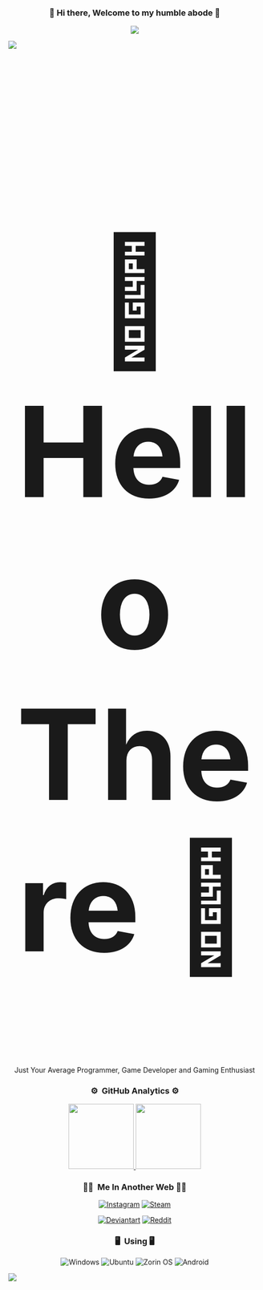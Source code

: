 ### <p align="center">👋 Hi there, Welcome to my humble abode 👋</p>

<p align="center"><img src="https://discord.c99.nl/widget/theme-3/375567587209248778.png"/></p>
<img src="https://user-images.githubusercontent.com/73097560/115834477-dbab4500-a447-11eb-908a-139a6edaec5c.gif">
<h1 align="center" style="font-size:250px">👋 Hello There 👋</h1>
<p align="center">Just Your Average Programmer, Game Developer and Gaming Enthusiast</p>

### <p align="center"> ⚙️ &nbsp;GitHub Analytics ⚙️

<p align="center" class="d-flex justify-content-center align-items-center">
  <a href="https://github.com/scoolharis">
  <img height="130em" src="https://github-readme-stats-eight-theta.vercel.app/api?username=scoolharis&show_icons=true&theme=gruvbox&include_all_commits=true&count_private=true"/>
  <img height="130em" src="https://github-readme-stats-eight-theta.vercel.app/api/top-langs/?username=scoolharis&layout=compact&langs_count=8&theme=gruvbox"/>
  </a>
</p>

### <p align="center"> 🤝🏻 &nbsp;Me In Another Web 🤝🏻
<p align="center">
<a href="https://www.instagram.com/_silens">
<img alt="Instagram" title="follow me" src="https://img.shields.io/badge/-silens-E4405F?style=flat&logo=Instagram&logoColor=white"/></a>
<a href="https://steamcommunity.com/id/silensexodia">
<img alt="Steam" src="https://img.shields.io/badge/-Silens Exodia-4E94EC?style=flat&logo=Steam&logoColor=0a0b24"/></a>
<p align="center">
<a href="https://www.deviantart.com/scoolharis">
<img alt="Deviantart" title="follow me" src="https://img.shields.io/badge/-Scoolharis-05CC47?style=for-the-badge&logo=deviantart&logoColor=white"/></a>
<a href="https://www.reddit.com/user/Silens___">
<img alt="Reddit" src="https://img.shields.io/badge/-Silens-FF4500?style=for-the-badge&logo=reddit&logoColor=white"/></a>

### <p align="center"> 🖥️ &nbsp;Using 🖥️
<p align="center">
<img alt="Windows" src="https://img.shields.io/badge/Windows-0078D6?style=for-the-badge&logo=windows&logoColor=white"/></a>
<img alt="Ubuntu" src="https://img.shields.io/badge/Ubuntu-E95420?style=for-the-badge&logo=ubuntu&logoColor=white"/></a>
<img alt="Zorin OS" src="https://img.shields.io/badge/Zorin%20OS-0CC1F3?style=for-the-badge&logo=zorin&logoColor=white"/></a>
<img alt="Android" src="https://img.shields.io/badge/Android-3DDC84?style=for-the-badge&logo=android&logoColor=white"/></a>
</p>
<img src="https://user-images.githubusercontent.com/73097560/115834477-dbab4500-a447-11eb-908a-139a6edaec5c.gif">
<!--
**scoolharis/scoolharis** is a ✨ _special_ ✨ repository because its `README.md` (this file) appears on your GitHub profile.

Here are some ideas to get you started:

- 🔭 I’m currently working on ...
- 🌱 I’m currently learning ...
- 👯 I’m looking to collaborate on ...
- 🤔 I’m looking for help with ...
- 💬 Ask me about ...
- 📫 How to reach me: ...
- 😄 Pronouns: ...
- ⚡ Fun fact: ...
-->
